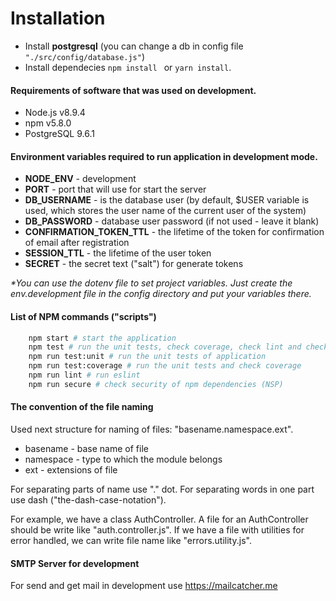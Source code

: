 
# Installation
- Install **postgresql** (you can change a db in config file ```"./src/config/database.js"```)
- Install dependecies ```npm install ``` or ```yarn install```.

#### Requirements of software that was used on development.
- Node.js v8.9.4
- npm v5.8.0
- PostgreSQL 9.6.1

#### Environment variables required to run application in development mode.
- **NODE_ENV** - development
- **PORT** - port that will use for start the server
- **DB_USERNAME** - is the database user (by default, $USER variable is used, which stores the user name of the current user of the system)
- **DB_PASSWORD** - database user password (if not used - leave it blank)
- **CONFIRMATION_TOKEN_TTL** - the lifetime of the token for confirmation of email after registration
- **SESSION_TTL** - the lifetime of the user token
- **SECRET** - the secret text ("salt") for generate tokens


_*You can use the dotenv file to set project variables.
Just create the env.development file in the config directory and put your variables there._

#### List of NPM commands ("scripts")
```bash
    npm start # start the application
    npm test # run the unit tests, check coverage, check lint and check security of npm dependencies 
    npm run test:unit # run the unit tests of application
    npm run test:coverage # run the unit tests and check coverage
    npm run lint # run eslint
    npm run secure # check security of npm dependencies (NSP)
```

#### The convention of the file naming
Used next structure for naming of files: "basename.namespace.ext".

- basename - base name of file
- namespace - type to which the module belongs
- ext - extensions of file

For separating parts of name use "." dot.
For separating words in one part use dash ("the-dash-case-notation").

For example, we have a class AuthController.
A file for an AuthController should be write like "auth.controller.js".
If we have a file with utilities for error handled, we can write file name like "errors.utility.js".

#### SMTP Server for development
For send and get mail in development use https://mailcatcher.me
